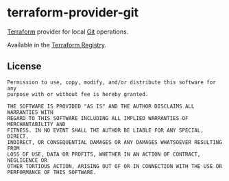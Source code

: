 <!--
SPDX-FileCopyrightText: The terraform-provider-git Authors
SPDX-License-Identifier: 0BSD
 -->

# terraform-provider-git

[Terraform](https://www.terraform.io/) provider for local [Git](https://git-scm.com/) operations.

Available in the [Terraform Registry](https://registry.terraform.io/providers/metio/git/).

## License

```
Permission to use, copy, modify, and/or distribute this software for any
purpose with or without fee is hereby granted.

THE SOFTWARE IS PROVIDED "AS IS" AND THE AUTHOR DISCLAIMS ALL WARRANTIES WITH
REGARD TO THIS SOFTWARE INCLUDING ALL IMPLIED WARRANTIES OF MERCHANTABILITY AND
FITNESS. IN NO EVENT SHALL THE AUTHOR BE LIABLE FOR ANY SPECIAL, DIRECT,
INDIRECT, OR CONSEQUENTIAL DAMAGES OR ANY DAMAGES WHATSOEVER RESULTING FROM
LOSS OF USE, DATA OR PROFITS, WHETHER IN AN ACTION OF CONTRACT, NEGLIGENCE OR
OTHER TORTIOUS ACTION, ARISING OUT OF OR IN CONNECTION WITH THE USE OR
PERFORMANCE OF THIS SOFTWARE.
```
